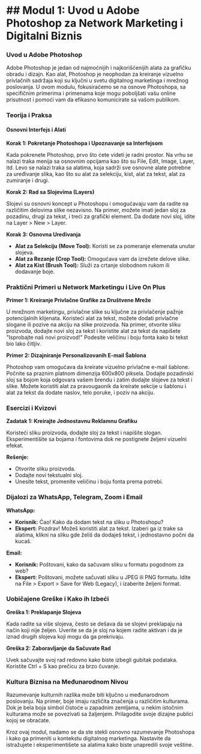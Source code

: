 # ## Modul 1: Uvod u Adobe Photoshop za Network Marketing i Digitalni Biznis

### Uvod u Adobe Photoshop

Adobe Photoshop je jedan od najmoćnijih i najkorišćenijih alata za grafičku obradu i dizajn. Kao alat, Photoshop je neophodan za kreiranje vizuelno privlačnih sadržaja koji su ključni u svetu digitalnog marketinga i mrežnog poslovanja. U ovom modulu, fokusiraćemo se na osnove Photoshopa, sa specifičnim primerima i primenama koje mogu poboljšati vašu online prisutnost i pomoći vam da efikasno komunicirate sa vašom publikom.

### Teorija i Praksa

#### Osnovni Interfejs i Alati

**Korak 1: Pokretanje Photoshopa i Upoznavanje sa Interfejsom**

Kada pokrenete Photoshop, prvo što ćete videti je radni prostor. Na vrhu se nalazi traka menija sa osnovnim opcijama kao što su File, Edit, Image, Layer, itd. Levo se nalazi traka sa alatima, koja sadrži sve osnovne alate potrebne za uređivanje slika, kao što su alat za selekciju, kist, alat za tekst, alat za zumiranje i drugi.

**Korak 2: Rad sa Slojevima (Layers)**

Slojevi su osnovni koncept u Photoshopu i omogućavaju vam da radite na različitim delovima slike nezavisno. Na primer, možete imati jedan sloj za pozadinu, drugi za tekst, i treći za grafički element. Da dodate novi sloj, idite na Layer > New > Layer.

**Korak 3: Osnovna Uređivanja**

- **Alat za Selekciju (Move Tool):** Koristi se za pomeranje elemenata unutar slojeva.
- **Alat za Rezanje (Crop Tool):** Omogućava vam da izrežete delove slike.
- **Alat za Kist (Brush Tool):** Služi za crtanje slobodnom rukom ili dodavanje boje.

### Praktični Primeri u Network Marketingu i Live On Plus

**Primer 1: Kreiranje Privlačne Grafike za Društvene Mreže**

U mrežnom marketingu, privlačne slike su ključne za privlačenje pažnje potencijalnih klijenata. Koristeći alat za tekst, možete dodati privlačne slogane ili pozive na akciju na slike proizvoda. Na primer, otvorite sliku proizvoda, dodajte novi sloj za tekst i koristite alat za tekst da napišete "Isprobajte naš novi proizvod!" Podesite veličinu i boju fonta kako bi tekst bio lako čitljiv.

**Primer 2: Dizajniranje Personalizovanih E-mail Šablona**

Photoshop vam omogućava da kreirate vizuelno privlačne e-mail šablone. Počnite sa praznim platnom dimenzija 600x800 piksela. Dodajte pozadinski sloj sa bojom koja odgovara vašem brendu i zatim dodajte slojeve za tekst i slike. Možete koristiti alat za pravougaonik da kreirate sekcije u šablonu i alat za tekst da dodate naslov, telo poruke, i poziv na akciju.

### Esercizi i Kvizovi

**Zadatak 1: Kreirajte Jednostavnu Reklamnu Grafiku**

Koristeći sliku proizvoda, dodajte sloj za tekst i napišite slogan. Eksperimentišite sa bojama i fontovima dok ne postignete željeni vizuelni efekat.

**Rešenje:**

- Otvorite sliku proizvoda.
- Dodajte novi tekstualni sloj.
- Unesite tekst, promenite veličinu i boju fonta prema potrebi.

### Dijalozi za WhatsApp, Telegram, Zoom i Email

**WhatsApp:**

- **Korisnik:** Ćao! Kako da dodam tekst na sliku u Photoshopu?
- **Ekspert:** Pozdrav! Možeš koristiti alat za tekst. Izaberi ga iz trake sa alatima, klikni na sliku gde želiš da dodaješ tekst, i jednostavno počni da kucaš.

**Email:**

- **Korisnik:** Poštovani, kako da sačuvam sliku u formatu pogodnom za web?
- **Ekspert:** Poštovani, možete sačuvati sliku u JPEG ili PNG formatu. Idite na File > Export > Save for Web (Legacy), i izaberite željeni format.

### Uobičajene Greške i Kako ih Izbeći

**Greška 1: Preklapanje Slojeva**

Kada radite sa više slojeva, često se dešava da se slojevi preklapaju na način koji nije željen. Uverite se da je sloj na kojem radite aktivan i da je iznad drugih slojeva koji mogu da ga prekrivaju.

**Greška 2: Zaboravljanje da Sačuvate Rad**

Uvek sačuvajte svoj rad redovno kako biste izbegli gubitak podataka. Koristite Ctrl + S kao prečicu za brzo čuvanje.

### Kultura Biznisa na Međunarodnom Nivou

Razumevanje kulturnih razlika može biti ključno u međunarodnom poslovanju. Na primer, boje imaju različita značenja u različitim kulturama. Dok je bela boja simbol čistoće u zapadnim zemljama, u nekim istočnim kulturama može se povezivati sa žaljenjem. Prilagodite svoje dizajne publici kojoj se obraćate.

Kroz ovaj modul, nadamo se da ste stekli osnovno razumevanje Photoshopa i kako ga primeniti u kontekstu digitalnog marketinga. Nastavite da istražujete i eksperimentišete sa alatima kako biste unapredili svoje veštine.